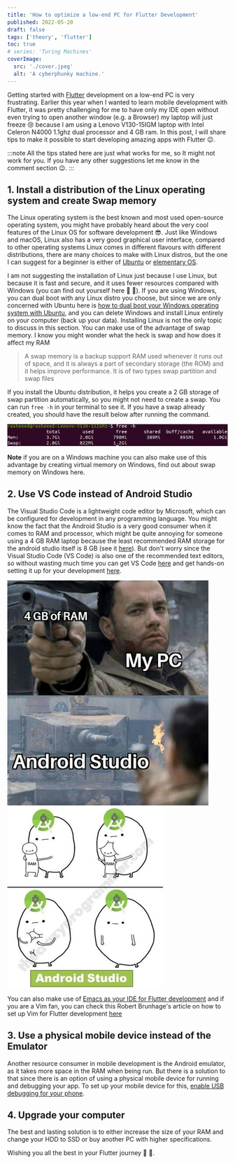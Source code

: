 ```yaml
---
title: 'How to optimize a low-end PC for Flutter Development'
published: 2022-05-20
draft: false
tags: ['theory', 'flutter']
toc: true
# series: 'Turing Machines'
coverImage:
  src: './cover.jpeg'
  alt: 'A cyberphunky machine.'
---
```


Getting started with [Flutter](flutter.dev) development on a low-end PC is very frustrating. Earlier this year when I wanted to learn mobile development with Flutter, it was pretty challenging for me to have only my IDE open without even trying to open another window (e.g. a Browser) my laptop will just freeze 😢 because I am using a Lenovo V130-15IGM laptop with Intel Celeron N4000 1.1ghz dual processor and 4 GB ram. In this post, I will share tips to make it possible to start developing amazing apps with Flutter 😉.

:::note
All the tips stated here are just what works for me, so It might not work for you. If you have any other suggestions let me know in the comment section 😉.
:::

## 1. Install a distribution of the Linux operating system and create Swap memory

The Linux operating system is the best known and most used open-source operating system, you might have probably heard about the very cool features of the Linux OS for software development 😎. Just like Windows and macOS, Linux also has a very good graphical user interface, compared to other operating systems Linux comes in different flavours with different distributions, there are many choices to make with Linux distros, but the one I can suggest for a beginner is either of [Ubuntu](https://ubuntu.com/download/desktop) or [elementary OS](https://elementary.io/).

I am not suggesting the installation of Linux just because I use Linux, but because it is fast and secure, and it uses fewer resources compared with Windows (you can find out yourself here 🤨 🤔). If you are using Windows, you can dual boot with any Linux distro you choose, but since we are only concerned with Ubuntu here is [how to dual boot your Windows operating system with Ubuntu](https://itsfoss.com/install-ubuntu-1404-dual-boot-mode-windows-8-81-uefi/), and you can delete Windows and install Linux entirely on your computer (back up your data). Installing Linux is not the only topic to discuss in this section. You can make use of the advantage of swap memory. I know you might wonder what the heck is swap and how does it affect my RAM

> A swap memory is a backup support RAM used whenever it runs out of space, and it is always a part of secondary storage (the ROM) and it helps improve performance. It is of two types swap partition and swap files

If you install the Ubuntu distribution, it helps you create a 2 GB storage of swap partition automatically, so you might not need to create a swap. You can run `free -h` in your terminal to see it. If you have a swap already created, you should have the result below after running the command.

![Swap memory displayed on terminal](./swap-memory.png)

**Note** if you are on a Windows machine you can also make use of this advantage by creating virtual memory on Windows, find out about swap memory on Windows here.

## 2. Use VS Code instead of Android Studio

The Visual Studio Code is a lightweight code editor by Microsoft, which can be configured for development in any programming language. You might know the fact that the Android Studio is a very good consumer when it comes to RAM and processor, which might be quite annoying for someone using a 4 GB RAM laptop because the least recommended RAM storage for the android studio itself is 8 GB (see it [here](https://developer.android.com/studio)). But don't worry since the Visual Studio Code (VS Code) is also one of the recommended text editors, so without wasting much time you can get VS Code [here](https://code.visualstudio.com/) and get hands-on setting it up for your development [here](https://docs.flutter.dev/get-started/editor?tab=vscode).


![Swap memory displayed on terminal](./android-studio-shooting.jpg)
![Swap memory displayed on terminal](./android-studio-sucking.jpg)

You can also make use of [Emacs as your IDE for Flutter development](https://docs.flutter.dev/get-started/editor?tab=emacs) and if you are a Vim fan, you can check this Robert Brunhage's article on how to set up Vim for Flutter development [here](https://robertbrunhage.com/videos/how-to-setup-vim-for-flutter)

## 3. Use a physical mobile device instead of the Emulator

Another resource consumer in mobile development is the Android emulator, as it takes more space in the RAM when being run. But there is a solution to that since there is an option of using a physical mobile device for running and debugging your app. To set up your mobile device for this, [enable USB debugging for your phone](https://www.makeuseof.com/tag/what-is-usb-debugging-mode-on-android-makeuseof-explains/).

## 4. Upgrade your computer

The best and lasting solution is to either increase the size of your RAM and change your HDD to SSD or buy another PC with higher specifications.

Wishing you all the best in your Flutter journey 🎉 🎉.
